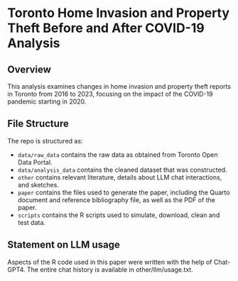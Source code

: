 # Toronto Home Invasion and Property Theft Before and After COVID-19 Analysis

## Overview

This analysis examines changes in home invasion and property theft reports in Toronto from 2016 to 2023, focusing on the impact of the COVID-19 pandemic starting in 2020.

## File Structure

The repo is structured as:

-   `data/raw_data` contains the raw data as obtained from Toronto Open Data Portal.
-   `data/analysis_data` contains the cleaned dataset that was constructed.
-   `other` contains relevant literature, details about LLM chat interactions, and sketches.
-   `paper` contains the files used to generate the paper, including the Quarto document and reference bibliography file, as well as the PDF of the paper. 
-   `scripts` contains the R scripts used to simulate, download, clean and test data.


## Statement on LLM usage

Aspects of the R code used in this paper were written with the help of Chat-GPT4. The entire chat history is available in other/llm/usage.txt.

